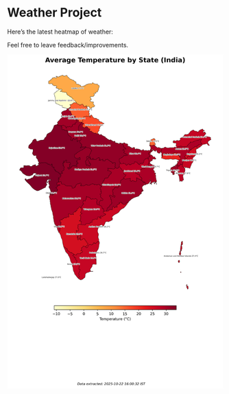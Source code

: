 # Weather Project

Here’s the latest heatmap of weather:

Feel free to leave feedback/improvements.

![India Heatmap](docs/assets/india_heatmap.png?v=F8B24A)
